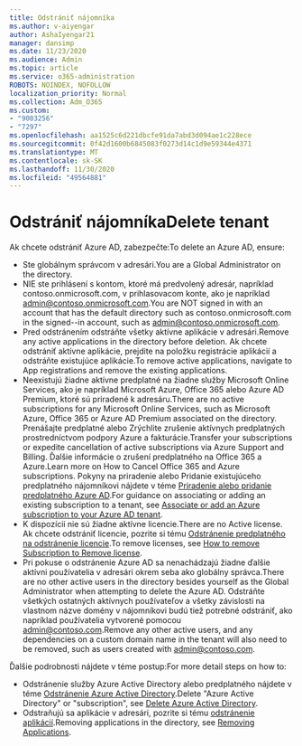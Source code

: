 ```yaml
---
title: Odstrániť nájomníka
ms.author: v-aiyengar
author: AshaIyengar21
manager: dansimp
ms.date: 11/23/2020
ms.audience: Admin
ms.topic: article
ms.service: o365-administration
ROBOTS: NOINDEX, NOFOLLOW
localization_priority: Normal
ms.collection: Adm_O365
ms.custom:
- "9003256"
- "7297"
ms.openlocfilehash: aa1525c6d221dbcfe91da7abd3d094ae1c228ece
ms.sourcegitcommit: 0f42d1600b6845083f0273d14c1d9e59344e4371
ms.translationtype: MT
ms.contentlocale: sk-SK
ms.lasthandoff: 11/30/2020
ms.locfileid: "49564881"
---
```

# <a name="delete-tenant"></a><span data-ttu-id="2973e-102">Odstrániť nájomníka</span><span class="sxs-lookup"><span data-stu-id="2973e-102">Delete tenant</span></span>

<span data-ttu-id="2973e-103">Ak chcete odstrániť Azure AD, zabezpečte:</span><span class="sxs-lookup"><span data-stu-id="2973e-103">To delete an Azure AD, ensure:</span></span>
- <span data-ttu-id="2973e-104">Ste globálnym správcom v adresári.</span><span class="sxs-lookup"><span data-stu-id="2973e-104">You are a Global Administrator on the directory.</span></span>
- <span data-ttu-id="2973e-105">NIE ste prihlásení s kontom, ktoré má predvolený adresár, napríklad contoso.onmicrosoft.com, v prihlasovacom konte, ako je napríklad admin@contoso.onmicrosoft.com.</span><span class="sxs-lookup"><span data-stu-id="2973e-105">You are NOT signed in with an account that has the default directory such as contoso.onmicrosoft.com in the signed--in account, such as admin@contoso.onmicrosoft.com.</span></span>
- <span data-ttu-id="2973e-106">Pred odstránením odstráňte všetky aktívne aplikácie v adresári.</span><span class="sxs-lookup"><span data-stu-id="2973e-106">Remove any active applications in the directory before deletion.</span></span> <span data-ttu-id="2973e-107">Ak chcete odstrániť aktívne aplikácie, prejdite na položku registrácie aplikácií a odstráňte existujúce aplikácie.</span><span class="sxs-lookup"><span data-stu-id="2973e-107">To remove active applications, navigate to App registrations and remove the existing applications.</span></span>
- <span data-ttu-id="2973e-108">Neexistujú žiadne aktívne predplatné na žiadne služby Microsoft Online Services, ako je napríklad Microsoft Azure, Office 365 alebo Azure AD Premium, ktoré sú priradené k adresáru.</span><span class="sxs-lookup"><span data-stu-id="2973e-108">There are no active subscriptions for any Microsoft Online Services, such as Microsoft Azure, Office 365 or Azure AD Premium associated on the directory.</span></span> <span data-ttu-id="2973e-109">Prenášajte predplatné alebo Zrýchlite zrušenie aktívnych predplatných prostredníctvom podpory Azure a fakturácie.</span><span class="sxs-lookup"><span data-stu-id="2973e-109">Transfer your subscriptions or expedite cancellation of active subscriptions via Azure Support and Billing.</span></span> <span data-ttu-id="2973e-110">Ďalšie informácie o zrušení predplatného na Office 365 a Azure.</span><span class="sxs-lookup"><span data-stu-id="2973e-110">Learn more on How to Cancel Office 365 and Azure subscriptions.</span></span> <span data-ttu-id="2973e-111">Pokyny na priradenie alebo Pridanie existujúceho predplatného nájomníkovi nájdete v téme [Priradenie alebo pridanie predplatného Azure AD](https://docs.microsoft.com/azure/active-directory/fundamentals/active-directory-how-subscriptions-associated-directory).</span><span class="sxs-lookup"><span data-stu-id="2973e-111">For guidance on associating or adding an existing subscription to a tenant, see [Associate or add an Azure subscription to your Azure AD tenant](https://docs.microsoft.com/azure/active-directory/fundamentals/active-directory-how-subscriptions-associated-directory).</span></span>
- <span data-ttu-id="2973e-112">K dispozícii nie sú žiadne aktívne licencie.</span><span class="sxs-lookup"><span data-stu-id="2973e-112">There are no Active license.</span></span> <span data-ttu-id="2973e-113">Ak chcete odstrániť licencie, pozrite si tému [Odstránenie predplatného na odstránenie licencie](https://docs.microsoft.com/azure/active-directory/enterprise-users/directory-delete-howto#delete-a-subscription).</span><span class="sxs-lookup"><span data-stu-id="2973e-113">To remove licenses, see [How to remove Subscription to Remove license](https://docs.microsoft.com/azure/active-directory/enterprise-users/directory-delete-howto#delete-a-subscription).</span></span>
- <span data-ttu-id="2973e-114">Pri pokuse o odstránenie Azure AD sa nenachádzajú žiadne ďalšie aktívni používatelia v adresári okrem seba ako globálny správca.</span><span class="sxs-lookup"><span data-stu-id="2973e-114">There are no other active users in the directory besides yourself as the Global Administrator when attempting to delete the Azure AD.</span></span> <span data-ttu-id="2973e-115">Odstráňte všetkých ostatných aktívnych používateľov a všetky závislosti na vlastnom názve domény v nájomníkovi budú tiež potrebné odstrániť, ako napríklad používatelia vytvorené pomocou admin@contoso.com.</span><span class="sxs-lookup"><span data-stu-id="2973e-115">Remove any other active users, and any dependencies on a custom domain name in the tenant will also need to be removed, such as users created with admin@contoso.com.</span></span>

<span data-ttu-id="2973e-116">Ďalšie podrobnosti nájdete v téme postup:</span><span class="sxs-lookup"><span data-stu-id="2973e-116">For more detail steps on how to:</span></span>
- <span data-ttu-id="2973e-117">Odstránenie služby Azure Active Directory alebo predplatného nájdete v téme [Odstránenie Azure Active Directory](https://docs.microsoft.com/azure/active-directory/users-groups-roles/directory-delete-howto).</span><span class="sxs-lookup"><span data-stu-id="2973e-117">Delete "Azure Active Directory" or "subscription",  see [Delete Azure Active Directory](https://docs.microsoft.com/azure/active-directory/users-groups-roles/directory-delete-howto).</span></span>
- <span data-ttu-id="2973e-118">Odstraňujú sa aplikácie v adresári, pozrite si tému [odstránenie aplikácií](https://docs.microsoft.com/azure/active-directory/develop/quickstart-remove-app).</span><span class="sxs-lookup"><span data-stu-id="2973e-118">Removing applications in the directory, see [Removing Applications](https://docs.microsoft.com/azure/active-directory/develop/quickstart-remove-app).</span></span> 
